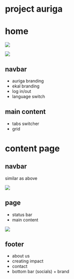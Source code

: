 # project auriga

# home
![](@attachment/Clipboard_2022-08-13-15-57-22.png)

![](@attachment/Clipboard_2022-08-13-15-54-03.png)

## navbar
- auriga branding
- ekal branding
- log in/out
- language switch

## main content

- tabs switcher
- grid 


# content page

## navbar
similar as above

![](@attachment/Clipboard_2022-08-13-15-59-58.png)
## page
- status bar
- main content

![](@attachment/Clipboard_2022-08-13-15-59-37.png)
## footer
- about us
- creating impact
- contact
- bottom bar (socials) + brand